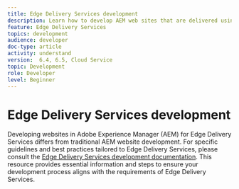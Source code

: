 ```yaml
---
title: Edge Delivery Services development
description: Learn how to develop AEM web sites that are delivered using Edge Delivery Services.
feature: Edge Delivery Services
topics: development
audience: developer
doc-type: article
activity: understand
version:  6.4, 6.5, Cloud Service
topic: Development
role: Developer
level: Beginner
---
```

# Edge Delivery Services development

Developing websites in Adobe Experience Manager (AEM) for Edge Delivery Services differs from traditional AEM website development. For specific guidelines and best practices tailored to Edge Delivery Services, please consult the [Edge Delivery Services development documentation](../edge-delivery-services/developing/prerequisites.md). This resource provides essential information and steps to ensure your development process aligns with the requirements of Edge Delivery Services.
